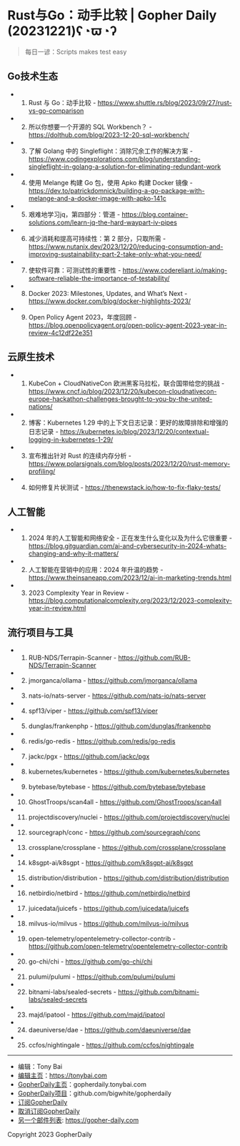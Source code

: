 # Rust与Go：动手比较 | Gopher Daily (20231221)ʕ◔ϖ◔ʔ

>每日一谚：Scripts makes test easy

## Go技术生态


- 1. Rust 与 Go：动手比较 - https://www.shuttle.rs/blog/2023/09/27/rust-vs-go-comparison

- 2. 所以你想要一个开源的 SQL Workbench？ - https://dolthub.com/blog/2023-12-20-sql-workbench/

- 3. 了解 Golang 中的 Singleflight：消除冗余工作的解决方案 - https://www.codingexplorations.com/blog/understanding-singleflight-in-golang-a-solution-for-eliminating-redundant-work

- 4. 使用 Melange 构建 Go 包，使用 Apko 构建 Docker 镜像 - https://dev.to/patrickdomnick/building-a-go-package-with-melange-and-a-docker-image-with-apko-141c

- 5. 艰难地学习jq，第四部分：管道 - https://blog.container-solutions.com/learn-jq-the-hard-waypart-iv-pipes

- 6. 减少消耗和提高可持续性：第 2 部分，只取所需 - https://www.nutanix.dev/2023/12/20/reducing-consumption-and-improving-sustainability-part-2-take-only-what-you-need/

- 7. 使软件可靠：可测试性的重要性 - https://www.codereliant.io/making-software-reliable-the-importance-of-testability/

- 8. Docker 2023: Milestones, Updates, and What’s Next - https://www.docker.com/blog/docker-highlights-2023/

- 9. Open Policy Agent 2023，年度回顾 - https://blog.openpolicyagent.org/open-policy-agent-2023-year-in-review-4c12df22e351


## 云原生技术


- 1. KubeCon &#43; CloudNativeCon 欧洲黑客马拉松，联合国带给您的挑战 - https://www.cncf.io/blog/2023/12/20/kubecon-cloudnativecon-europe-hackathon-challenges-brought-to-you-by-the-united-nations/

- 2. 博客：Kubernetes 1.29 中的上下文日志记录：更好的故障排除和增强的日志记录 - https://kubernetes.io/blog/2023/12/20/contextual-logging-in-kubernetes-1-29/

- 3. 宣布推出针对 Rust 的连续内存分析 - https://www.polarsignals.com/blog/posts/2023/12/20/rust-memory-profiling/

- 4. 如何修复片状测试 - https://thenewstack.io/how-to-fix-flaky-tests/


## 人工智能


- 1. 2024 年的人工智能和网络安全 - 正在发生什么变化以及为什么它很重要 - https://blog.gitguardian.com/ai-and-cybersecurity-in-2024-whats-changing-and-why-it-matters/

- 2. 人工智能在营销中的应用：2024 年升温的趋势 - https://www.theinsaneapp.com/2023/12/ai-in-marketing-trends.html

- 3. 2023 Complexity Year in Review - https://blog.computationalcomplexity.org/2023/12/2023-complexity-year-in-review.html


## 流行项目与工具


- 1. RUB-NDS/Terrapin-Scanner - https://github.com/RUB-NDS/Terrapin-Scanner

- 2. jmorganca/ollama - https://github.com/jmorganca/ollama

- 3. nats-io/nats-server - https://github.com/nats-io/nats-server

- 4. spf13/viper - https://github.com/spf13/viper

- 5. dunglas/frankenphp - https://github.com/dunglas/frankenphp

- 6. redis/go-redis - https://github.com/redis/go-redis

- 7. jackc/pgx - https://github.com/jackc/pgx

- 8. kubernetes/kubernetes - https://github.com/kubernetes/kubernetes

- 9. bytebase/bytebase - https://github.com/bytebase/bytebase

- 10. GhostTroops/scan4all - https://github.com/GhostTroops/scan4all

- 11. projectdiscovery/nuclei - https://github.com/projectdiscovery/nuclei

- 12. sourcegraph/conc - https://github.com/sourcegraph/conc

- 13. crossplane/crossplane - https://github.com/crossplane/crossplane

- 14. k8sgpt-ai/k8sgpt - https://github.com/k8sgpt-ai/k8sgpt

- 15. distribution/distribution - https://github.com/distribution/distribution

- 16. netbirdio/netbird - https://github.com/netbirdio/netbird

- 17. juicedata/juicefs - https://github.com/juicedata/juicefs

- 18. milvus-io/milvus - https://github.com/milvus-io/milvus

- 19. open-telemetry/opentelemetry-collector-contrib - https://github.com/open-telemetry/opentelemetry-collector-contrib

- 20. go-chi/chi - https://github.com/go-chi/chi

- 21. pulumi/pulumi - https://github.com/pulumi/pulumi

- 22. bitnami-labs/sealed-secrets - https://github.com/bitnami-labs/sealed-secrets

- 23. majd/ipatool - https://github.com/majd/ipatool

- 24. daeuniverse/dae - https://github.com/daeuniverse/dae

- 25. ccfos/nightingale - https://github.com/ccfos/nightingale


----

- 编辑：Tony Bai
- [编辑主页](https://tonybai.com)：https://tonybai.com
- [GopherDaily主页](https://gopherdaily.tonybai.com)：gopherdaily.tonybai.com
- [GopherDaily项目](https://github.com/bigwhite/gopherdaily)：github.com/bigwhite/gopherdaily
- [订阅GopherDaily](https://gopherdaily.tonybai.com/subscribe)
- [取消订阅GopherDaily](https://gopherdaily.tonybai.com/unsubscribe)
- [另一个邮件列表](https://gopher-daily.com): https://gopher-daily.com

Copyright 2023 GopherDaily
